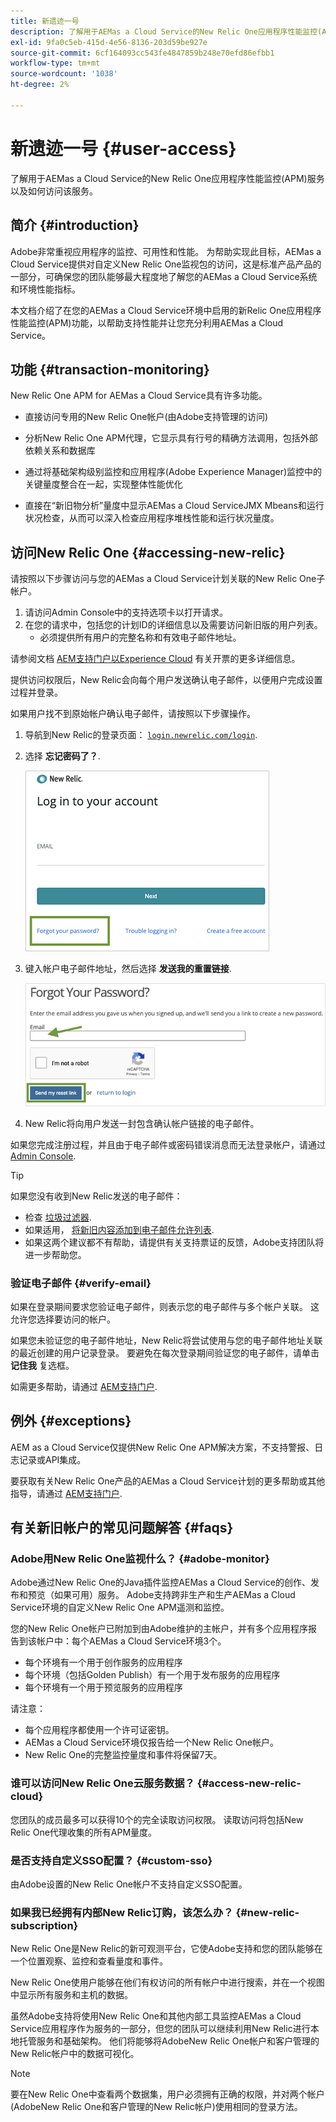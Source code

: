 ```yaml
---
title: 新遗迹一号
description: 了解用于AEMas a Cloud Service的New Relic One应用程序性能监控(APM)服务以及如何访问该服务。
exl-id: 9fa0c5eb-415d-4e56-8136-203d59be927e
source-git-commit: 6cf164093cc543fe4847859b248e70efd86efbb1
workflow-type: tm+mt
source-wordcount: '1038'
ht-degree: 2%

---
```



# 新遗迹一号 {#user-access}

了解用于AEMas a Cloud Service的New Relic One应用程序性能监控(APM)服务以及如何访问该服务。

## 简介 {#introduction}

Adobe非常重视应用程序的监控、可用性和性能。 为帮助实现此目标，AEMas a Cloud Service提供对自定义New Relic One监视包的访问，这是标准产品产品的一部分，可确保您的团队能够最大程度地了解您的AEMas a Cloud Service系统和环境性能指标。

本文档介绍了在您的AEMas a Cloud Service环境中启用的新Relic One应用程序性能监控(APM)功能，以帮助支持性能并让您充分利用AEMas a Cloud Service。

## 功能 {#transaction-monitoring}

New Relic One APM for AEMas a Cloud Service具有许多功能。

* 直接访问专用的New Relic One帐户(由Adobe支持管理的访问)

* 分析New Relic One APM代理，它显示具有行号的精确方法调用，包括外部依赖关系和数据库

* 通过将基础架构级别监控和应用程序(Adobe Experience Manager)监控中的关键量度整合在一起，实现整体性能优化

* 直接在“新旧物分析”量度中显示AEMas a Cloud ServiceJMX Mbeans和运行状况检查，从而可以深入检查应用程序堆栈性能和运行状况量度。

## 访问New Relic One {#accessing-new-relic}

请按照以下步骤访问与您的AEMas a Cloud Service计划关联的New Relic One子帐户。

1. 请访问Admin Console中的支持选项卡以打开请求。
1. 在您的请求中，包括您的计划ID的详细信息以及需要访问新旧版的用户列表。
   * 必须提供所有用户的完整名称和有效电子邮件地址。

请参阅文档 [AEM支持门户以Experience Cloud](https://helpx.adobe.com/cn/enterprise/using/support-for-experience-cloud.html) 有关开票的更多详细信息。

提供访问权限后，New Relic会向每个用户发送确认电子邮件，以便用户完成设置过程并登录。

如果用户找不到原始帐户确认电子邮件，请按照以下步骤操作。

1. 导航到New Relic的登录页面： [`login.newrelic.com/login`](https://login.newrelic.com/login).

1. 选择 **忘记密码了？**.

   ![新旧版登录](/help/implementing/cloud-manager/assets/new-relic/newrelic-1.png)

1. 键入帐户电子邮件地址，然后选择 **发送我的重置链接**.

   ![输入电子邮件地址](/help/implementing/cloud-manager/assets/new-relic/newrelic-2.png)

1. New Relic将向用户发送一封包含确认帐户链接的电子邮件。

如果您完成注册过程，并且由于电子邮件或密码错误消息而无法登录帐户，请通过 [Admin Console](https://adminconsole.adobe.com/).

>[!TIP]
>
>如果您没有收到New Relic发送的电子邮件：
>
>* 检查 [垃圾过滤器](https://docs.newrelic.com/docs/accounts/accounts-billing/account-setup/create-your-new-relic-account/).
>* 如果适用， [将新旧内容添加到电子邮件允许列表](https://docs.newrelic.com/docs/accounts/accounts/account-maintenance/account-email-settings/#email-whitelist).
>* 如果这两个建议都不有帮助，请提供有关支持票证的反馈，Adobe支持团队将进一步帮助您。


### 验证电子邮件 {#verify-email}

如果在登录期间要求您验证电子邮件，则表示您的电子邮件与多个帐户关联。 这允许您选择要访问的帐户。

如果您未验证您的电子邮件地址，New Relic将尝试使用与您的电子邮件地址关联的最近创建的用户记录登录。 要避免在每次登录期间验证您的电子邮件，请单击 **记住我** 复选框。

如需更多帮助，请通过 [AEM支持门户](https://helpx.adobe.com/enterprise/using/support-for-experience-cloud.html).

## 例外 {#exceptions}

AEM as a Cloud Service仅提供New Relic One APM解决方案，不支持警报、日志记录或API集成。

要获取有关New Relic One产品的AEMas a Cloud Service计划的更多帮助或其他指导，请通过 [AEM支持门户](https://helpx.adobe.com/enterprise/using/support-for-experience-cloud.html).

## 有关新旧帐户的常见问题解答 {#faqs}

### Adobe用New Relic One监视什么？ {#adobe-monitor}

Adobe通过New Relic One的Java插件监控AEMas a Cloud Service的创作、发布和预览（如果可用）服务。 Adobe支持跨非生产和生产AEMas a Cloud Service环境的自定义New Relic One APM遥测和监控。

您的New Relic One帐户已附加到由Adobe维护的主帐户，并有多个应用程序报告到该帐户中：每个AEMas a Cloud Service环境3个。

* 每个环境有一个用于创作服务的应用程序
* 每个环境（包括Golden Publish）有一个用于发布服务的应用程序
* 每个环境有一个用于预览服务的应用程序

请注意：

* 每个应用程序都使用一个许可证密钥。
* AEMas a Cloud Service环境仅报告给一个New Relic One帐户。
* New Relic One的完整监控量度和事件将保留7天。

### 谁可以访问New Relic One云服务数据？ {#access-new-relic-cloud}

您团队的成员最多可以获得10个的完全读取访问权限。 读取访问将包括New Relic One代理收集的所有APM量度。

### 是否支持自定义SSO配置？ {#custom-sso}

由Adobe设置的New Relic One帐户不支持自定义SSO配置。

### 如果我已经拥有内部New Relic订购，该怎么办？ {#new-relic-subscription}

New Relic One是New Relic的新可观测平台，它使Adobe支持和您的团队能够在一个位置观察、监控和查看量度和事件。

New Relic One使用户能够在他们有权访问的所有帐户中进行搜索，并在一个视图中显示所有服务和主机的数据。

虽然Adobe支持将使用New Relic One和其他内部工具监控AEMas a Cloud Service应用程序作为服务的一部分，但您的团队可以继续利用New Relic进行本地托管服务和基础架构。 他们将能够将AdobeNew Relic One帐户和客户管理的New Relic帐户中的数据可视化。

>[!NOTE]
>
>要在New Relic One中查看两个数据集，用户必须拥有正确的权限，并对两个帐户(AdobeNew Relic One和客户管理的New Relic帐户)使用相同的登录方法。
